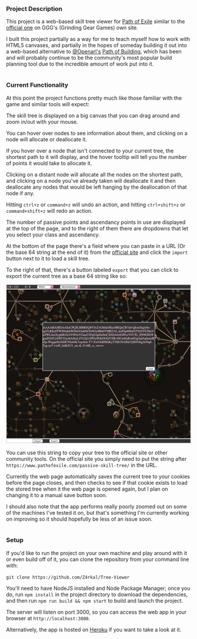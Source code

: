 ### Project Description

This project is a web-based skill tree viewer for [Path of Exile](https://www.pathofexile.com/game) similar to the [official one](https://www.pathofexile.com/passive-skill-tree) on GGG's \(Grinding Gear Games\) own site.

I built this project partially as a way for me to teach myself how to work with HTML5 canvases, and partially in the hopes of someday building it out into a web-based alternative to [@Openarl's](https://github.com/Openarl) [Path of Building](https://github.com/Openarl/PathOfBuilding), which has been and will probably continue to be the community's most popular build planning tool due to the incredible amount of work put into it.

#
### Current Functionality

At this point the project functions pretty much like those familiar with the game and similar tools will expect: 

The skill tree is displayed on a big canvas that you can drag around and zoom in/out with your mouse.

You can hover over nodes to see information about them, and clicking on a node will allocate or deallocate it.

If you hover over a node that isn't connected to your current tree, the shortest path to it will display, and the hover tooltip will tell you the number of points it would take to allocate it.

Clicking on a distant node will allocate all the nodes on the shortest path, and clicking on a node you've already taken will deallocate it and then deallocate any nodes that would be left hanging by the deallocation of that node if any.

Hitting `ctrl+z` or `command+z` will undo an action, and hitting `ctrl+shift+z` or `command+shift+z` will redo an action.

The number of passive points and ascendancy points in use are displayed at the top of the page, and to the right of them there are dropdowns that let you select your class and ascendancy.

At the bottom of the page there's a field where you can paste in a URL \(Or the base 64 string at the end of it\) from the [official site](https://www.pathofexile.com/passive-skill-tree) and click the `import` button next to it to load a skill tree.

To the right of that, there's a button labeled `export` that you can click to export the current tree as a base 64 string like so:

![Example Screenshot](/screenshots/ExportExample.png?raw=true)

You can use this string to copy your tree to the official site or other community tools. On the official site you simply need to put the string after `https://www.pathofexile.com/passive-skill-tree/` in the URL.

Currently the web page automatically saves the current tree to your cookies before the page closes, and then checks to see if that cookie exists to load the stored tree when it the web page is opened again, but I plan on changing it to a manual save button soon.

I should also note that the app performs really poorly zoomed out on some of the machines I've tested it on, but that's something I'm currently working on improving so it should hopefully be less of an issue soon.

#
### Setup

If you'd like to run the project on your own machine and play around with it or even build off of it, you can clone the repository from your command line with:

`git clone https://github.com/Z4rkal/Tree-Viewer`

You'll need to have NodeJS installed and Node Package Manager; once you do, run `npm install` in the project directory to download the dependencies, and then run `npm run build && npm start` to build and launch the project.

The server will listen on port 3000, so you can access the web app in your browser at `http://localhost:3000`.

Alternatively, the app is hosted on [Heroku](https://of-tree-viewer.herokuapp.com/) if you want to take a look at it.
